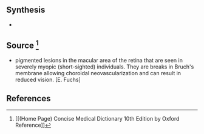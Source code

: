 ## Synthesis
- 
## Source [^1]
- pigmented lesions in the macular area of the retina that are seen in severely myopic (short-sighted) individuals. They are breaks in Bruch's membrane allowing choroidal neovascularization and can result in reduced vision. \[E. Fuchs]
## References

[^1]: [[(Home Page) Concise Medical Dictionary 10th Edition by Oxford Reference]]